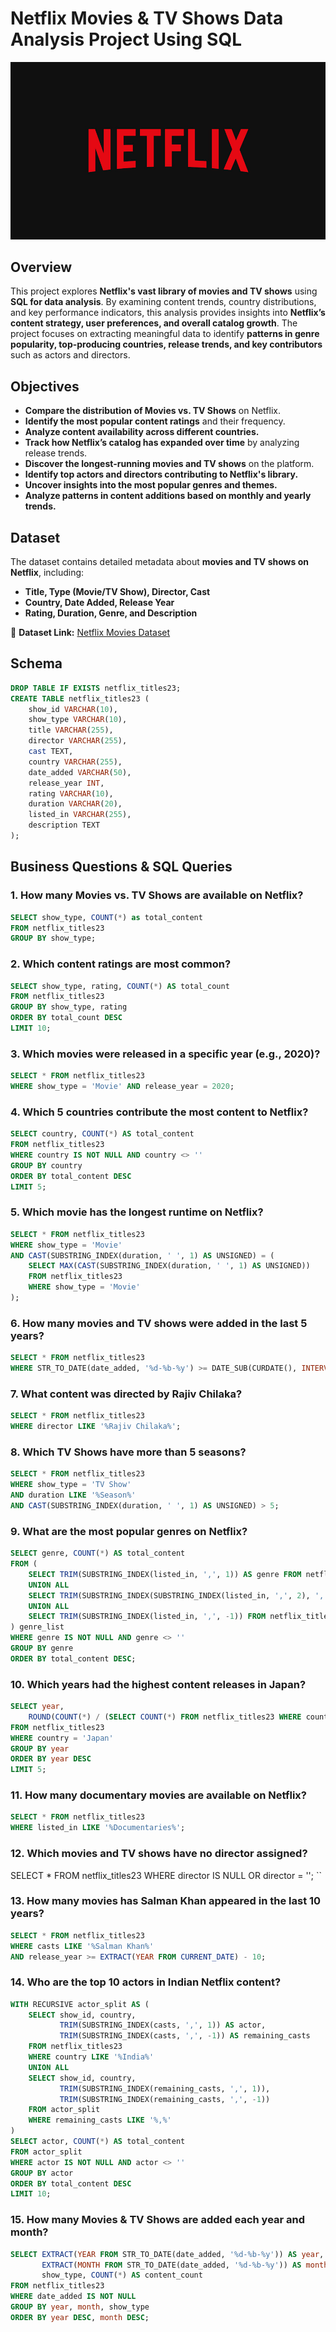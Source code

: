 # Netflix Movies & TV Shows Data Analysis Project Using SQL

![Netflix SQL Project](https://github.com/halyna2300/Netflix_SQL_Project/raw/main/IMG_8405.jpeg)

## Overview  
This project explores **Netflix's vast library of movies and TV shows** using **SQL for data analysis**. By examining content trends, country distributions, and key performance indicators, this analysis provides insights into **Netflix’s content strategy, user preferences, and overall catalog growth**. The project focuses on extracting meaningful data to identify **patterns in genre popularity, top-producing countries, release trends, and key contributors** such as actors and directors.  

## Objectives
- **Compare the distribution of Movies vs. TV Shows** on Netflix.  
- **Identify the most popular content ratings** and their frequency.  
- **Analyze content availability across different countries.**  
- **Track how Netflix’s catalog has expanded over time** by analyzing release trends.  
- **Discover the longest-running movies and TV shows** on the platform.  
- **Identify top actors and directors contributing to Netflix's library.**  
- **Uncover insights into the most popular genres and themes.**  
- **Analyze patterns in content additions based on monthly and yearly trends.**  

## **Dataset**  
The dataset contains detailed metadata about **movies and TV shows on Netflix**, including:  
- **Title, Type (Movie/TV Show), Director, Cast**  
- **Country, Date Added, Release Year**  
- **Rating, Duration, Genre, and Description**  

🔗 **Dataset Link:** [Netflix Movies Dataset](https://www.kaggle.com/datasets/shivamb/netflix-shows)  

## **Schema**  
```sql
DROP TABLE IF EXISTS netflix_titles23;
CREATE TABLE netflix_titles23 (
    show_id VARCHAR(10),
    show_type VARCHAR(10),
    title VARCHAR(255),
    director VARCHAR(255),
    cast TEXT,
    country VARCHAR(255),
    date_added VARCHAR(50),
    release_year INT,
    rating VARCHAR(10),
    duration VARCHAR(20),
    listed_in VARCHAR(255),
    description TEXT
);
```
## Business Questions & SQL Queries

### 1. How many Movies vs. TV Shows are available on Netflix?

```sql
SELECT show_type, COUNT(*) as total_content
FROM netflix_titles23
GROUP BY show_type;
```
### 2. Which content ratings are most common?
```sql
SELECT show_type, rating, COUNT(*) AS total_count
FROM netflix_titles23
GROUP BY show_type, rating
ORDER BY total_count DESC
LIMIT 10;
```
### 3. Which movies were released in a specific year (e.g., 2020)?
```sql
SELECT * FROM netflix_titles23
WHERE show_type = 'Movie' AND release_year = 2020;
```
### 4. Which 5 countries contribute the most content to Netflix?
```sql
SELECT country, COUNT(*) AS total_content
FROM netflix_titles23
WHERE country IS NOT NULL AND country <> ''
GROUP BY country
ORDER BY total_content DESC
LIMIT 5;
```
### 5. Which movie has the longest runtime on Netflix?
```sql
SELECT * FROM netflix_titles23
WHERE show_type = 'Movie' 
AND CAST(SUBSTRING_INDEX(duration, ' ', 1) AS UNSIGNED) = (
    SELECT MAX(CAST(SUBSTRING_INDEX(duration, ' ', 1) AS UNSIGNED)) 
    FROM netflix_titles23
    WHERE show_type = 'Movie'
);
```
### 6. How many movies and TV shows were added in the last 5 years?
```sql
SELECT * FROM netflix_titles23
WHERE STR_TO_DATE(date_added, '%d-%b-%y') >= DATE_SUB(CURDATE(), INTERVAL 5 YEAR);
```
### 7. What content was directed by Rajiv Chilaka?
```sql
SELECT * FROM netflix_titles23
WHERE director LIKE '%Rajiv Chilaka%';
```
### 8. Which TV Shows have more than 5 seasons?
```sql
SELECT * FROM netflix_titles23
WHERE show_type = 'TV Show'
AND duration LIKE '%Season%'
AND CAST(SUBSTRING_INDEX(duration, ' ', 1) AS UNSIGNED) > 5;
```
### 9. What are the most popular genres on Netflix?
```sql
SELECT genre, COUNT(*) AS total_content
FROM (
    SELECT TRIM(SUBSTRING_INDEX(listed_in, ',', 1)) AS genre FROM netflix_titles23 
    UNION ALL 
    SELECT TRIM(SUBSTRING_INDEX(SUBSTRING_INDEX(listed_in, ',', 2), ',', -1)) FROM netflix_titles23 
    UNION ALL 
    SELECT TRIM(SUBSTRING_INDEX(listed_in, ',', -1)) FROM netflix_titles23
) genre_list
WHERE genre IS NOT NULL AND genre <> ''
GROUP BY genre
ORDER BY total_content DESC;
```
### 10. Which years had the highest content releases in Japan?
```sql
SELECT year, 
    ROUND(COUNT(*) / (SELECT COUNT(*) FROM netflix_titles23 WHERE country = 'Japan') * 100, 2) AS avg_content_per_year
FROM netflix_titles23
WHERE country = 'Japan'
GROUP BY year
ORDER BY year DESC
LIMIT 5;
```
### 11. How many documentary movies are available on Netflix?
```sql
SELECT * FROM netflix_titles23
WHERE listed_in LIKE '%Documentaries%';
```
### 12. Which movies and TV shows have no director assigned?
SELECT * FROM netflix_titles23
WHERE director IS NULL OR director = '';
``
### 13. How many movies has Salman Khan appeared in the last 10 years?
```sql
SELECT * FROM netflix_titles23
WHERE casts LIKE '%Salman Khan%' 
AND release_year >= EXTRACT(YEAR FROM CURRENT_DATE) - 10;
```
### 14. Who are the top 10 actors in Indian Netflix content?
```sql
WITH RECURSIVE actor_split AS (
    SELECT show_id, country, 
           TRIM(SUBSTRING_INDEX(casts, ',', 1)) AS actor, 
           TRIM(SUBSTRING_INDEX(casts, ',', -1)) AS remaining_casts 
    FROM netflix_titles23 
    WHERE country LIKE '%India%' 
    UNION ALL 
    SELECT show_id, country, 
           TRIM(SUBSTRING_INDEX(remaining_casts, ',', 1)), 
           TRIM(SUBSTRING_INDEX(remaining_casts, ',', -1)) 
    FROM actor_split 
    WHERE remaining_casts LIKE '%,%'
) 
SELECT actor, COUNT(*) AS total_content 
FROM actor_split 
WHERE actor IS NOT NULL AND actor <> '' 
GROUP BY actor 
ORDER BY total_content DESC 
LIMIT 10;
```
### 15. How many Movies & TV Shows are added each year and month?
```sql
SELECT EXTRACT(YEAR FROM STR_TO_DATE(date_added, '%d-%b-%y')) AS year,
       EXTRACT(MONTH FROM STR_TO_DATE(date_added, '%d-%b-%y')) AS month,
       show_type, COUNT(*) AS content_count
FROM netflix_titles23
WHERE date_added IS NOT NULL
GROUP BY year, month, show_type
ORDER BY year DESC, month DESC;
